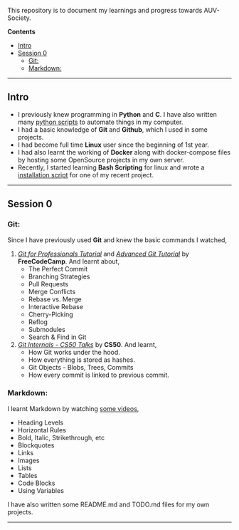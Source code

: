 This repository is to document my learnings and progress towards AUV-Society.

**Contents**
- [Intro](#intro)
- [Session 0](#session-0)
  - [Git:](#git)
  - [Markdown:](#markdown)

---

## Intro
- I previously knew programming in **Python** and **C**. I have also written many [python scripts](https://github.com/abhishekmj303/Virtual-Assistant) to automate things in my computer.
- I had a basic knowledge of **Git** and **Github**, which I used in some projects.
- I had become full time **Linux** user since the beginning of 1st year.
- I had also learnt the working of **Docker** along with docker-compose files by hosting some OpenSource projects in my own server.
- Recently, I started learning **Bash Scripting** for linux and wrote a [installation script](https://github.com/abhishekmj303/LogiNetwork/blob/master/linux/install.sh) for one of my recent project.

---

## Session 0
### Git:
Since I have previously used **Git** and knew the basic commands I watched,
  1. [_Git for Professionals Tutorial_](https://www.youtube.com/watch?v=Uszj_k0DGsg) and [_Advanced Git Tutorial_](https://www.youtube.com/watch?v=qsTthZi23VE) by **FreeCodeCamp**. And learnt about,
     - The Perfect Commit
     - Branching Strategies
     - Pull Requests
     - Merge Conflicts
     - Rebase vs. Merge
     - Interactive Rebase
     - Cherry-Picking
     - Reflog
     - Submodules
     - Search & Find in Git
  2. [_Git Internals - CS50 Talks_](https://www.youtube.com/watch?v=lG90LZotrpo) by **CS50**. And learnt,
     - How Git works under the hood.
     - How everything is stored as hashes.
     - Git Objects - Blobs, Trees, Commits
     - How every commit is linked to previous commit.

### Markdown:
I learnt Markdown by watching [some videos](https://www.youtube.com/watch?v=HUBNt18RFbo),
- Heading Levels
- Horizontal Rules
- Bold, Italic, Strikethrough, etc
- Blockquotes
- Links
- Images
- Lists
- Tables
- Code Blocks
- Using Variables

I have also written some README.md and TODO.md files for my own projects.

---